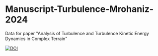 # Manuscript-Turbulence-Mrohaniz-2024
Data for paper "Analysis of Turbulence and Turbulence Kinetic Energy Dynamics in Complex Terrain"

[![DOI](https://zenodo.org/badge/800201385.svg)](https://zenodo.org/doi/10.5281/zenodo.11188375)
